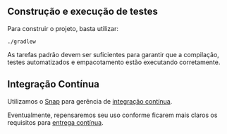Construção e execução de testes
----

Para construir o projeto, basta utilizar:

```
./gradlew
```

As tarefas padrão devem ser suficientes para garantir que a compilação, testes automatizados e empacotamento estão
executando corretamente.


Integração Contínua
----

Utilizamos o [Snap][SNAP] para gerência de [integração contínua][CI]. 

Eventualmente, repensaremos seu uso conforme ficarem mais claros os requisitos para [entrega contínua][CD].

[GRADLE]:https://gradle.org/
[SNAP]:http://snap-ci.com
[CI]:http://en.wikipedia.org/wiki/Continuous_integration
[CD]:http://en.wikipedia.org/wiki/Continuous_delivery
